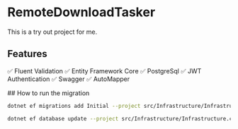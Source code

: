 # RemoteDownloadTasker

This is a try out project for me.

## Features
✅ Fluent Validation
✅ Entity Framework Core
✅ PostgreSql
✅ JWT Authentication
✅ Swagger
✅ AutoMapper

## How to run the migration
```bash
dotnet ef migrations add Initial --project src/Infrastructure/Infrastructure.csproj --startup-project src/Api/Api.csproj
````

```bash
dotnet ef database update --project src/Infrastructure/Infrastructure.csproj --startup-project src/Api/Api.csproj
```

